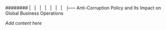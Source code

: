 ######## |   |   |   |   |   |   |   ├── Anti-Corruption Policy and Its Impact on Global Business Operations

*Add content here*